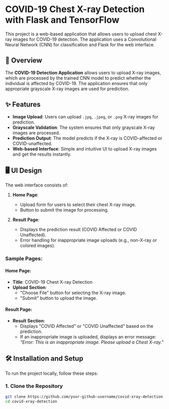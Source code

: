 # COVID-19 Chest X-ray Detection with Flask and TensorFlow

This project is a web-based application that allows users to upload chest X-ray images for COVID-19 detection. The application uses a Convolutional Neural Network (CNN) for classification and Flask for the web interface.

## 🚀 Overview

The **COVID-19 Detection Application** allows users to upload X-ray images, which are processed by the trained CNN model to predict whether the individual is affected by COVID-19. The application ensures that only appropriate grayscale X-ray images are used for prediction.

## ✨ Features

- **Image Upload**: Users can upload `.jpg`, `.jpeg`, or `.png` X-ray images for prediction.
- **Grayscale Validation**: The system ensures that only grayscale X-ray images are processed.
- **Prediction Output**: The model predicts if the X-ray is COVID-affected or COVID-unaffected.
- **Web-based Interface**: Simple and intuitive UI to upload X-ray images and get the results instantly.

## 🖥️ UI Design

The web interface consists of:

1. **Home Page**:
   - Upload form for users to select their chest X-ray image.
   - Button to submit the image for processing.

2. **Result Page**:
   - Displays the prediction result (COVID Affected or COVID Unaffected).
   - Error handling for inappropriate image uploads (e.g., non-X-ray or colored images).

### Sample Pages:

#### Home Page:
- **Title**: COVID-19 Chest X-ray Detection
- **Upload Section**: 
    - "Choose File" button for selecting the X-ray image.
    - "Submit" button to upload the image.
  
#### Result Page:
- **Result Section**:
    - Displays "COVID Affected" or "COVID Unaffected" based on the prediction.
    - If an inappropriate image is uploaded, displays an error message: *"Error: This is an inappropriate image. Please upload a Chest X-ray."*

## 🛠️ Installation and Setup

To run the project locally, follow these steps:

### 1. Clone the Repository

```bash
git clone https://github.com/your-github-username/covid-xray-detection.git
cd covid-xray-detection
